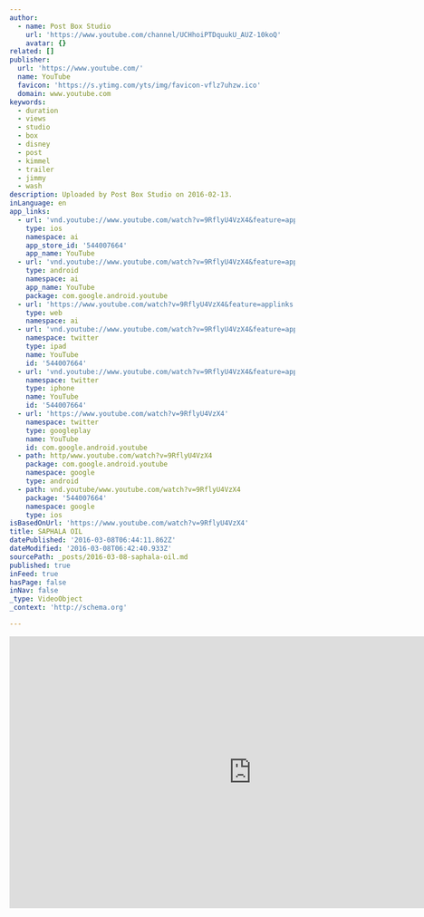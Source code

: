 ```yaml
---
author:
  - name: Post Box Studio
    url: 'https://www.youtube.com/channel/UCHhoiPTDquukU_AUZ-10koQ'
    avatar: {}
related: []
publisher:
  url: 'https://www.youtube.com/'
  name: YouTube
  favicon: 'https://s.ytimg.com/yts/img/favicon-vflz7uhzw.ico'
  domain: www.youtube.com
keywords:
  - duration
  - views
  - studio
  - box
  - disney
  - post
  - kimmel
  - trailer
  - jimmy
  - wash
description: Uploaded by Post Box Studio on 2016-02-13.
inLanguage: en
app_links:
  - url: 'vnd.youtube://www.youtube.com/watch?v=9RflyU4VzX4&feature=applinks'
    type: ios
    namespace: ai
    app_store_id: '544007664'
    app_name: YouTube
  - url: 'vnd.youtube://www.youtube.com/watch?v=9RflyU4VzX4&feature=applinks'
    type: android
    namespace: ai
    app_name: YouTube
    package: com.google.android.youtube
  - url: 'https://www.youtube.com/watch?v=9RflyU4VzX4&feature=applinks'
    type: web
    namespace: ai
  - url: 'vnd.youtube://www.youtube.com/watch?v=9RflyU4VzX4&feature=applinks'
    namespace: twitter
    type: ipad
    name: YouTube
    id: '544007664'
  - url: 'vnd.youtube://www.youtube.com/watch?v=9RflyU4VzX4&feature=applinks'
    namespace: twitter
    type: iphone
    name: YouTube
    id: '544007664'
  - url: 'https://www.youtube.com/watch?v=9RflyU4VzX4'
    namespace: twitter
    type: googleplay
    name: YouTube
    id: com.google.android.youtube
  - path: http/www.youtube.com/watch?v=9RflyU4VzX4
    package: com.google.android.youtube
    namespace: google
    type: android
  - path: vnd.youtube/www.youtube.com/watch?v=9RflyU4VzX4
    package: '544007664'
    namespace: google
    type: ios
isBasedOnUrl: 'https://www.youtube.com/watch?v=9RflyU4VzX4'
title: SAPHALA OIL
datePublished: '2016-03-08T06:44:11.862Z'
dateModified: '2016-03-08T06:42:40.933Z'
sourcePath: _posts/2016-03-08-saphala-oil.md
published: true
inFeed: true
hasPage: false
inNav: false
_type: VideoObject
_context: 'http://schema.org'

---
```

<iframe src="https://cdn.embedly.com/widgets/media.html?src=https%3A%2F%2Fwww.youtube.com%2Fembed%2F9RflyU4VzX4%3Ffeature%3Doembed&amp;url=https%3A%2F%2Fwww.youtube.com%2Fwatch%3Fv%3D9RflyU4VzX4&amp;image=https%3A%2F%2Fi.ytimg.com%2Fvi%2F9RflyU4VzX4%2Fhqdefault.jpg&amp;key=b7d04c9b404c499eba89ee7072e1c4f7&amp;type=text%2Fhtml&amp;schema=youtube" width="854" height="480" scrolling="no" frameborder="0" allowfullscreen="allowfullscreen" style=""></iframe>